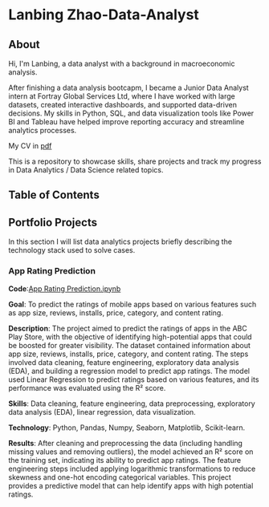 # Lanbing Zhao-Data-Analyst
## About
Hi, I'm Lanbing, a data analyst with a background in macroeconomic analysis. <br>

After finishing a data analysis bootcapm, I became a Junior Data Analyst intern at Fortray Global Services Ltd, where I have worked with large datasets, created interactive dashboards, and supported data-driven decisions. My skills in Python, SQL, and data visualization tools like Power BI and Tableau have helped improve reporting accuracy and streamline analytics processes.<br> 

My CV in [pdf](https://github.com/zhaoycy/Portfolio-Projects/blob/main/Lanbing%20Zhao%20-%20CV%20-%20Data%20Analyst.pdf)<br>

This is a repository to showcase skills, share projects and track my progress in Data Analytics / Data Science related topics.<br>

## Table of Contents

## Portfolio Projects
 In this section I will list data analytics projects briefly describing the technology stack used to solve cases.

### App Rating Prediction
**Code**:[App Rating Prediction.ipynb](https://github.com/zhaoycy/Portfolio-Projects/blob/main/App%20Rating%20Prediction.ipynb)

**Goal**: To predict the ratings of mobile apps based on various features such as app size, reviews, installs, price, category, and content rating.

**Description**: The project aimed to predict the ratings of apps in the ABC Play Store, with the objective of identifying high-potential apps that could be boosted for greater visibility. The dataset contained information about app size, reviews, installs, price, category, and content rating. The steps involved data cleaning, feature engineering, exploratory data analysis (EDA), and building a regression model to predict app ratings. The model used Linear Regression to predict ratings based on various features, and its performance was evaluated using the R² score.

**Skills**: Data cleaning, feature engineering, data preprocessing, exploratory data analysis (EDA), linear regression, data visualization.

**Technology**: Python, Pandas, Numpy, Seaborn, Matplotlib, Scikit-learn.

**Results**: After cleaning and preprocessing the data (including handling missing values and removing outliers), the model achieved an R² score on the training set, indicating its ability to predict app ratings. The feature engineering steps included applying logarithmic transformations to reduce skewness and one-hot encoding categorical variables. This project provides a predictive model that can help identify apps with high potential ratings.
